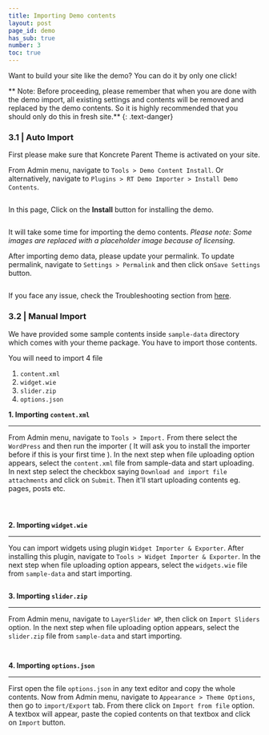 ```yaml
---
title: Importing Demo contents
layout: post
page_id: demo
has_sub: true
number: 3
toc: true
---
```



Want to build your site like the demo? You can do it by only one click!

** Note: Before proceeding, please remember that when you are done with the demo import, all existing settings and contents will be removed and replaced by the demo contents. So it is highly recommended that you should only do this in fresh site.**
{: .text-danger}

### 3.1 | Auto Import

First please make sure that Koncrete Parent Theme is activated on your site.

From Admin menu, navigate to `Tools > Demo Content Install`. Or alternatively,  navigate to `Plugins > RT Demo Importer > Install Demo Contents`.

<img alt="" src="{{ 'assets/images/koncrete_theme/importing-demo-content/idc.1.jpg' | relative_url }}">

In this page, Click on the **Install** button for installing the demo.

<img alt="" src="{{ 'assets/images/koncrete_theme/importing-demo-content/idc.2.jpg' | relative_url }}">

It will take some time for importing the demo contents. *Please note: Some images are replaced with a placeholder image because of licensing.*

After importing demo data, please update your permalink. To update permalink, navigate to `Settings > Permalink` and then click on`Save Settings` button.

<img alt="" src="{{ 'assets/images/koncrete_theme/importing-demo-content/idc.3.jpg' | relative_url }}">

If you face any issue, check the Troubleshooting section from <a href="#t-demo">here</a>.

### 3.2 | Manual Import

We have provided some sample contents inside `sample-data` directory which comes with your theme package. You have to import those contents.

You will need to import 4 file  

1. `content.xml`
2. `widget.wie`
3. `slider.zip`
4. `options.json`

<strong>1. Importing `content.xml` </strong>

---

From Admin menu, navigate to `Tools > Import.` From there select the `WordPress` and then run the importer ( It will ask you to install the importer before if this is your first time ). In the next step when file uploading option appears, select the `content.xml` file from sample-data and start uploading. In next step select the checkbox saying `Download and import file attachments` and click on `Submit`. Then it'll start uploading contents eg. pages, posts etc. 

<p> <img alt="" src="{{ 'assets/images/koncrete_theme/importing-demo-content/manual-demo-1.jpg' | relative_url }}"> </p>
<p> <img alt="" src="{{ 'assets/images/koncrete_theme/importing-demo-content/manual-demo-2.jpg' | relative_url }}"> </p>
<p> <img alt="" src="{{ 'assets/images/koncrete_theme/importing-demo-content/manual-demo-3.jpg' | relative_url }}"> </p>

<strong>2. Importing `widget.wie` </strong>

---

You can import widgets using plugin `Widget Importer & Exporter`. After installing this plugin, navigate to `Tools > Widget Importer & Exporter`. In the next step when file uploading option appears, select the `widgets.wie` file from `sample-data` and start importing.

<p> <img alt="" src="{{ 'assets/images/koncrete_theme/importing-demo-content/manual-demo-widget.jpg' | relative_url }}"> </p>   




<strong>3. Importing `slider.zip` </strong>

---

From Admin menu, navigate to `LayerSlider WP`, then click on `Import Sliders` option. In the next step when file uploading option appears, select the `slider.zip` file from `sample-data` and start importing.  

<p> <img alt="" src="{{ 'assets/images/koncrete_theme/importing-demo-content/manual-demo-slider-1.jpg' | relative_url }}"> </p>   
<p> <img alt="" src="{{ 'assets/images/koncrete_theme/importing-demo-content/manual-demo-slider-2.jpg' | relative_url }}"> </p>   


<strong>4. Importing `options.json` </strong>

---

First open the file `options.json` in any text editor and copy the whole contents. Now from Admin menu, navigate to `Appearance > Theme Options`, then go to `import/Export` tab. From there click on `Import from file` option. A textbox will appear, paste the copied contents on that textbox and click on `Import` button.


<p> <img alt="" src="{{ 'assets/images/koncrete_theme/importing-demo-content/manual-demo-options.jpg' | relative_url }}"> </p>   
